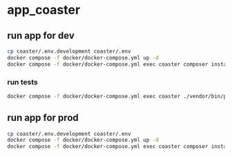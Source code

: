 # app_coaster

## run app for dev

```sh
cp coaster/.env.development coaster/.env
docker compose -f docker/docker-compose.yml up -d
docker compose -f docker/docker-compose.yml exec coaster composer install
```

### run tests

```sh
docker compose -f docker/docker-compose.yml exec coaster ./vendor/bin/phpunit --no-coverage
```

## run app for prod

```sh
cp coaster/.env.development coaster/.env
docker compose -f docker/docker-compose.yml up -d
docker compose -f docker/docker-compose.yml exec coaster composer install --no-dev
```
